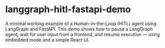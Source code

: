 # langgraph-hitl-fastapi-demo
A minimal working example of a Human-in-the-Loop (HITL) agent using LangGraph and FastAPI. This demo shows how to pause a LangGraph agent, wait for user input from a frontend, and resume execution — using embedded mode and a simple React UI.
